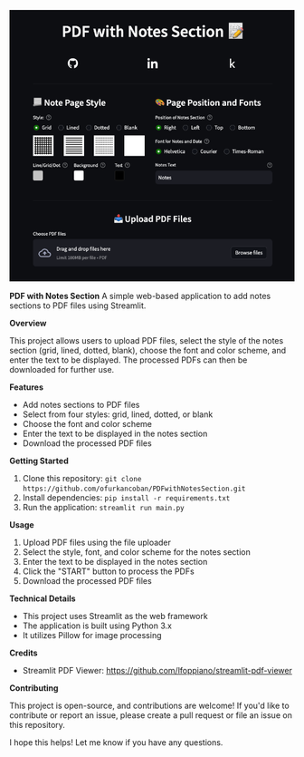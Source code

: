 ![xml2csv](https://github.com/ofurkancoban/PDFwithNotesSection/blob/master/img/img.png)

**PDF with Notes Section**
A simple web-based application to add notes sections to PDF files using Streamlit.

**Overview**

This project allows users to upload PDF files, select the style of the notes section (grid, lined, dotted, blank), choose the font and color scheme, and enter the text to be displayed. The processed PDFs can then be downloaded for further use.

**Features**

* Add notes sections to PDF files
* Select from four styles: grid, lined, dotted, or blank
* Choose the font and color scheme
* Enter the text to be displayed in the notes section
* Download the processed PDF files

**Getting Started**

1. Clone this repository: `git clone https://github.com/ofurkancoban/PDFwithNotesSection.git`
2. Install dependencies: `pip install -r requirements.txt` 
3. Run the application: `streamlit run main.py`

**Usage**

1. Upload PDF files using the file uploader
2. Select the style, font, and color scheme for the notes section
3. Enter the text to be displayed in the notes section
4. Click the "START" button to process the PDFs
5. Download the processed PDF files

**Technical Details**

* This project uses Streamlit as the web framework
* The application is built using Python 3.x
* It utilizes Pillow for image processing

**Credits**

* Streamlit PDF Viewer: https://github.com/lfoppiano/streamlit-pdf-viewer

**Contributing**

This project is open-source, and contributions are welcome! If you'd like to contribute or report an issue, please create a pull request or file an issue on this repository.



I hope this helps! Let me know if you have any questions.